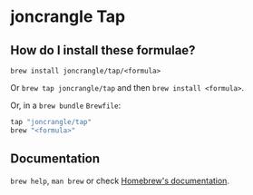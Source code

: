 # joncrangle Tap

## How do I install these formulae?

`brew install joncrangle/tap/<formula>`

Or `brew tap joncrangle/tap` and then `brew install <formula>`.

Or, in a `brew bundle` `Brewfile`:

```ruby
tap "joncrangle/tap"
brew "<formula>"
```

## Documentation

`brew help`, `man brew` or check [Homebrew's documentation](https://docs.brew.sh).
